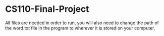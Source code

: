 # CS110-Final-Project
All files are needed in order to run, you will also need to change the path of the word.txt file in the program to wherever it is stored on your computer.
